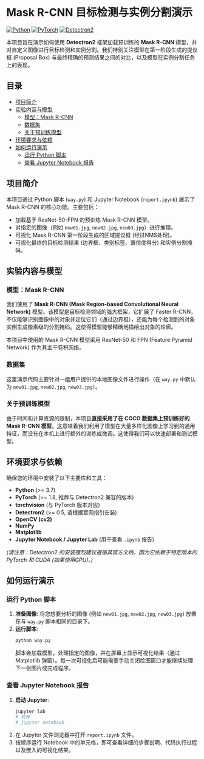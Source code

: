 # Mask R-CNN 目标检测与实例分割演示

[![Python](https://img.shields.io/badge/Python-3.7+-blue.svg)](https://www.python.org/)
[![PyTorch](https://img.shields.io/badge/PyTorch-1.8+-ee4c2c.svg)](https://pytorch.org/)
[![Detectron2](https://img.shields.io/badge/Detectron2-0.5+-blueviolet.svg)](https://github.com/facebookresearch/detectron2)

本项目旨在演示如何使用 **Detectron2** 框架加载预训练的 **Mask R-CNN** 模型，并对自定义图像进行目标检测和实例分割。我们特别关注模型在第一阶段生成的提议框 (Proposal Box) 与最终精确的预测结果之间的对比，以及模型在实例分割任务上的表现。

## 目录

- [项目简介](#项目简介)
- [实验内容与模型](#实验内容与模型)
  - [模型：Mask R-CNN](#模型mask-r-cnn)
  - [数据集](#数据集)
  - [关于预训练模型](#关于预训练模型)
- [环境要求与依赖](#环境要求与依赖)
- [如何运行演示](#如何运行演示)
  - [运行 Python 脚本](#运行-python-脚本)
  - [查看 Jupyter Notebook 报告](#查看-jupyter-notebook-报告)

## 项目简介

本项目通过 Python 脚本 (`way.py`) 和 Jupyter Notebook (`report.ipynb`) 展示了 Mask R-CNN 的核心功能。主要包括：

-   加载基于 ResNet-50-FPN 的预训练 Mask R-CNN 模型。
-   对指定的图像（例如 `new01.jpg`, `new02.jpg`, `new03.jpg`）进行推理。
-   可视化 Mask R-CNN 第一阶段生成的区域提议框 (经过NMS处理)。
-   可视化最终的目标检测结果 (边界框、类别标签、置信度得分) 和实例分割掩码。

## 实验内容与模型

### 模型：Mask R-CNN

我们使用了 **Mask R-CNN (Mask Region-based Convolutional Neural Network)** 模型。该模型是目标检测领域的强大框架，它扩展了 Faster R-CNN，不仅能够识别图像中的对象并定位它们（通过边界框），还能为每个检测到的对象实例生成像素级的分割掩码。这使得模型能够精确地描绘出对象的轮廓。

本项目中使用的 Mask R-CNN 模型采用 ResNet-50 和 FPN (Feature Pyramid Network) 作为其主干卷积网络。

### 数据集

这里演示代码主要针对一组用户提供的本地图像文件进行操作（在 `way.py` 中默认为 `new01.jpg`, `new02.jpg`, `new03.jpg`）。

### 关于预训练模型

由于时间和计算资源的限制，本项目**直接采用了在 COCO 数据集上预训练好的 Mask R-CNN 模型**。这意味着我们利用了模型在大量多样化图像上学习到的通用特征，而没有在本机上进行额外的训练或微调。这使得我们可以快速部署和测试模型。

## 环境要求与依赖

确保您的环境中安装了以下主要库和工具：

-   **Python** (>= 3.7)
-   **PyTorch** (>= 1.8, 推荐与 Detectron2 兼容的版本)
-   **torchvision** (与 PyTorch 版本对应)
-   **Detectron2** (>= 0.5, 请根据官网指引安装)
-   **OpenCV (cv2)**
-   **NumPy**
-   **Matplotlib**
-   **Jupyter Notebook / Jupyter Lab** (用于查看 `.ipynb` 报告)


*(请注意：Detectron2 的安装强烈建议遵循其官方文档，因为它依赖于特定版本的 PyTorch 和 CUDA (如果使用GPU)。)*

## 如何运行演示

### 运行 Python 脚本

1.  **准备图像**: 将您想要分析的图像 (例如 `new01.jpg`, `new02.jpg`, `new03.jpg`) 放置在与 `way.py` 脚本相同的目录下。
2.  **运行脚本**:
    ```bash
    python way.py
    ```
    脚本会加载模型，处理指定的图像，并在屏幕上显示可视化结果（通过 Matplotlib 弹窗）。每一次可视化后可能需要手动关闭绘图窗口才能继续处理下一张图片或完成程序。

### 查看 Jupyter Notebook 报告

1.  **启动 Jupyter**:
    ```bash
    jupyter lab
    # 或者
    # jupyter notebook
    ```
2.  在 Jupyter 文件浏览器中打开 `report.ipynb` 文件。
3.  按顺序运行 Notebook 中的单元格，即可查看详细的步骤说明、代码执行过程以及嵌入的可视化结果。
